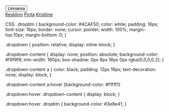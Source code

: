 <link rel="stylesheet" type="text/css" href="../styles/home.css">
<div class="dropdown">
  <button class="dropbtn">Linnaosa</button>
  <div class="dropdown-content">
    <a href="#">Kesklinn</a>
    <a href="#">Pirita</a>
    <a href="#">Kristiine</a>
  </div>
</div>

CSS:
.dropbtn {
    background-color: #4CAF50;
    color: white;
    padding: 16px;
    font-size: 16px;
    border: none;
    cursor: pointer;
    width: 100%; 
    margin-top:10px; 
    margin-bottom: 0;
}

.dropdown {
    position: relative;
    display: inline-block;
}

.dropdown-content {
    display: none;
    position: absolute;
    background-color: #f9f9f9;
    min-width: 160px;
    box-shadow: 0px 8px 16px 0px rgba(0,0,0,0.2);
}

.dropdown-content a {
    color: black;
    padding: 12px 16px;
    text-decoration: none;
    display: block;
}

.dropdown-content a:hover {background-color: #f1f1f1}

.dropdown:hover .dropdown-content {
    display: block;
}

.dropdown:hover .dropbtn {
    background-color: #3e8e41;
}